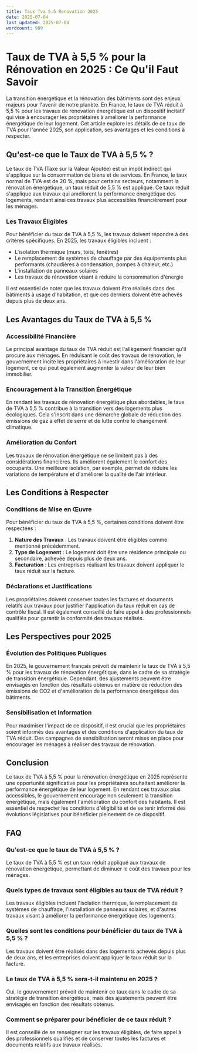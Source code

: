 ```yaml
---
title: Taux Tva 5.5 Renovation 2025
date: 2025-07-04
last_updated: 2025-07-04
wordcount: 909
---
```


# Taux de TVA à 5,5 % pour la Rénovation en 2025 : Ce Qu'il Faut Savoir

La transition énergétique et la rénovation des bâtiments sont des enjeux majeurs pour l'avenir de notre planète. En France, le taux de TVA réduit à 5,5 % pour les travaux de rénovation énergétique est un dispositif incitatif qui vise à encourager les propriétaires à améliorer la performance énergétique de leur logement. Cet article explore les détails de ce taux de TVA pour l'année 2025, son application, ses avantages et les conditions à respecter.

## Qu'est-ce que le Taux de TVA à 5,5 % ?

Le taux de TVA (Taxe sur la Valeur Ajoutée) est un impôt indirect qui s'applique sur la consommation de biens et de services. En France, le taux normal de TVA est de 20 %, mais pour certains secteurs, notamment la rénovation énergétique, un taux réduit de 5,5 % est appliqué. Ce taux réduit s'applique aux travaux qui améliorent la performance énergétique des logements, rendant ainsi ces travaux plus accessibles financièrement pour les ménages.

### Les Travaux Éligibles

Pour bénéficier du taux de TVA à 5,5 %, les travaux doivent répondre à des critères spécifiques. En 2025, les travaux éligibles incluent :

- L'isolation thermique (murs, toits, fenêtres)
- Le remplacement de systèmes de chauffage par des équipements plus performants (chaudières à condensation, pompes à chaleur, etc.)
- L'installation de panneaux solaires
- Les travaux de rénovation visant à réduire la consommation d'énergie

Il est essentiel de noter que les travaux doivent être réalisés dans des bâtiments à usage d'habitation, et que ces derniers doivent être achevés depuis plus de deux ans.

## Les Avantages du Taux de TVA à 5,5 %

### Accessibilité Financière

Le principal avantage du taux de TVA réduit est l'allègement financier qu'il procure aux ménages. En réduisant le coût des travaux de rénovation, le gouvernement incite les propriétaires à investir dans l'amélioration de leur logement, ce qui peut également augmenter la valeur de leur bien immobilier.

### Encouragement à la Transition Énergétique

En rendant les travaux de rénovation énergétique plus abordables, le taux de TVA à 5,5 % contribue à la transition vers des logements plus écologiques. Cela s'inscrit dans une démarche globale de réduction des émissions de gaz à effet de serre et de lutte contre le changement climatique.

### Amélioration du Confort

Les travaux de rénovation énergétique ne se limitent pas à des considérations financières. Ils améliorent également le confort des occupants. Une meilleure isolation, par exemple, permet de réduire les variations de température et d'améliorer la qualité de l'air intérieur.

## Les Conditions à Respecter

### Conditions de Mise en Œuvre

Pour bénéficier du taux de TVA à 5,5 %, certaines conditions doivent être respectées :

1. **Nature des Travaux** : Les travaux doivent être éligibles comme mentionné précédemment.
2. **Type de Logement** : Le logement doit être une résidence principale ou secondaire, achevée depuis plus de deux ans.
3. **Facturation** : Les entreprises réalisant les travaux doivent appliquer le taux réduit sur la facture.

### Déclarations et Justifications

Les propriétaires doivent conserver toutes les factures et documents relatifs aux travaux pour justifier l'application du taux réduit en cas de contrôle fiscal. Il est également conseillé de faire appel à des professionnels qualifiés pour garantir la conformité des travaux réalisés.

## Les Perspectives pour 2025

### Évolution des Politiques Publiques

En 2025, le gouvernement français prévoit de maintenir le taux de TVA à 5,5 % pour les travaux de rénovation énergétique, dans le cadre de sa stratégie de transition énergétique. Cependant, des ajustements peuvent être envisagés en fonction des résultats obtenus en matière de réduction des émissions de CO2 et d'amélioration de la performance énergétique des bâtiments.

### Sensibilisation et Information

Pour maximiser l'impact de ce dispositif, il est crucial que les propriétaires soient informés des avantages et des conditions d'application du taux de TVA réduit. Des campagnes de sensibilisation seront mises en place pour encourager les ménages à réaliser des travaux de rénovation.

## Conclusion

Le taux de TVA à 5,5 % pour la rénovation énergétique en 2025 représente une opportunité significative pour les propriétaires souhaitant améliorer la performance énergétique de leur logement. En rendant ces travaux plus accessibles, le gouvernement encourage non seulement la transition énergétique, mais également l'amélioration du confort des habitants. Il est essentiel de respecter les conditions d'éligibilité et de se tenir informé des évolutions législatives pour bénéficier pleinement de ce dispositif.

## FAQ

### Qu'est-ce que le taux de TVA à 5,5 % ?

Le taux de TVA à 5,5 % est un taux réduit appliqué aux travaux de rénovation énergétique, permettant de diminuer le coût des travaux pour les ménages.

### Quels types de travaux sont éligibles au taux de TVA réduit ?

Les travaux éligibles incluent l'isolation thermique, le remplacement de systèmes de chauffage, l'installation de panneaux solaires, et d'autres travaux visant à améliorer la performance énergétique des logements.

### Quelles sont les conditions pour bénéficier du taux de TVA à 5,5 % ?

Les travaux doivent être réalisés dans des logements achevés depuis plus de deux ans, et les entreprises doivent appliquer le taux réduit sur la facture.

### Le taux de TVA à 5,5 % sera-t-il maintenu en 2025 ?

Oui, le gouvernement prévoit de maintenir ce taux dans le cadre de sa stratégie de transition énergétique, mais des ajustements peuvent être envisagés en fonction des résultats obtenus.

### Comment se préparer pour bénéficier de ce taux réduit ?

Il est conseillé de se renseigner sur les travaux éligibles, de faire appel à des professionnels qualifiés et de conserver toutes les factures et documents relatifs aux travaux réalisés.